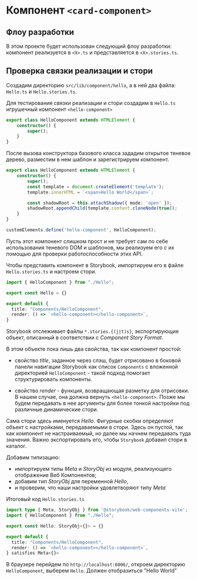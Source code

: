 # Компонент `<card-component>`

## Флоу разработки

В этом проекте будет использован следующий флоу разработки: компонент реализуется в `<X>.ts` и представляется в `<X>.stories.ts`.

## Проверка связки реализации и стори

Создадим директорию `src/lib/component/hello`, а в ней два файла: `Hello.ts` и `Hello.stories.ts`.

Для тестирования связки реализации и стори создадим в `Hello.ts` игрушечный компонент `<hello-component>`

```ts
export class HelloComponent extends HTMLElement {
    constructor() {
        super();
    }
}
```

После вызова конструктора базового класса зададим открытое теневое дерево, разместим в нем шаблон и зарегистрируем компонент.

```ts
export class HelloComponent extends HTMLElement {
    constructor() {
        super();
        const template = document.createElement('template');
        template.innerHTML = `<span>Hello World</span>`;

        const shadowRoot = this.attachShadow({ mode: 'open' });
        shadowRoot.appendChild(template.content.cloneNode(true));
    }
}

customElements.define('hello-component', HelloComponent);
```

Пусть этот компонент слишком прост и не требует сам по себе использования теневого DOM и шаблонов, мы реализуем его с их помощью для проверки работоспособности этих API.

Чтобы представить компонент в Storybook, импортируем его в файле `Hello.stories.ts` и настроем стори.

```ts
import { HelloComponent } from "./Hello";

export const Hello = {}

export default {
  title: "Components/HelloComponent",
  render: () => `<hello-component></hello-component>`,
}
```

Storybook отслеживает файлы `*.stories.{(j|t)s}`, экспортирующие объект, описанный в соответствии с *Component Story Format*.

В этом объекте пока лишь два свойства, так как компонент простой:

- свойство *title*, заданное через слэш, будет отрисовано в боковой панели навигации Storybook как список `Components` с вложенной директорией `HelloComponent` - такой подход помогает структурировать компоненты.

- свойство *render* - функция, возвращающая разметку для отрисовки. В нашем случае, она должна вернуть `<hello-component>`. Позже мы будем передавать в нее аргументы для более тонкой настройки под различные динамические стори.

Сама стори здесь именуется *Hello*. Фигурные скобки определяют объект с настройками, передаваемыми в стори. Здесь он пустой, так как компонент не настраиваемый, но далее мы начнем передавать туда значения. Важно экспортировать его, чтобы `Storybook` добавил стори в каталог.

Добавим типизацию:
- импортируем типы *Meta* и *StoryObj* из модуля, реализующего отображение Веб Компонентов;
- добавим тип *StoryObj* для переменной *Hello*,
- и проверим, что наши настройки удовлетворяют типу *Meta*

Итоговый код `Hello.stories.ts`

```ts
import type { Meta, StoryObj } from '@storybook/web-components-vite';
import { HelloComponent } from "./Hello";

export const Hello: StoryObj<{}> = {}

export default {
  title: "Components/HelloComponent",
  render: () => `<hello-component></hello-component>`,
} satisfies Meta<{}>
```

В браузере перейдем по `http://localhost:6006/`, откроем директорию `HelloComponent`, выберем `Hello`. Должен отобразиться "Hello World"
